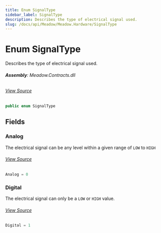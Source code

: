 ```yaml
---
title: Enum SignalType
sidebar_label: SignalType
description: Describes the type of electrical signal used.
slug: /docs/api/Meadow/Meadow.Hardware/SignalType
---
```

# Enum SignalType
Describes the type of electrical signal used.

###### **Assembly**: Meadow.Contracts.dll
###### [View Source](https://github.com/WildernessLabs/Meadow.Contracts.git/blob/develop/Source/Meadow.Contracts/Enums/SignalType.cs#L6)
```csharp title="Declaration"
public enum SignalType
```
## Fields
### Analog
The electrical signal can be any level within a given range of `LOW`
to `HIGH`
###### [View Source](https://github.com/WildernessLabs/Meadow.Contracts.git/blob/develop/Source/Meadow.Contracts/Enums/SignalType.cs#L12)
```csharp title="Declaration"
Analog = 0
```
### Digital
The electrical signal can only be a `LOW` or `HIGH` value.
###### [View Source](https://github.com/WildernessLabs/Meadow.Contracts.git/blob/develop/Source/Meadow.Contracts/Enums/SignalType.cs#L16)
```csharp title="Declaration"
Digital = 1
```
